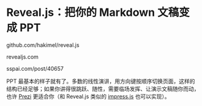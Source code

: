 

# Reveal.js：把你的 Markdown 文稿变成 PPT


github.com/hakimel/reveal.js


revealjs.com








sspai.com/post/40657



PPT 最基本的样子就有了。多数的线性演讲，用方向键按顺序切换页面，这样的结构已经足够；如果你讲得很跳跃、随性，需要临场发挥、让演示文稿随你而动，也许 [Prezi](https://prezi.com/) 更适合你（和 Reveal.js 类似的 [impress.js](https://github.com/impress/impress.js) 也可以实现）。















































































